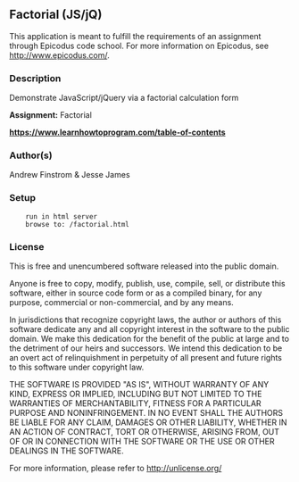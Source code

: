 ## Factorial (JS/jQ) ##

This application is meant to fulfill the requirements of an assignment through Epicodus code school. For more information on Epicodus, see <http://www.epicodus.com/>.

### Description ###

Demonstrate JavaScript/jQuery via a factorial calculation form

**Assignment:** Factorial

**<https://www.learnhowtoprogram.com/table-of-contents>**

### Author(s) ###

Andrew Finstrom & Jesse James

### Setup ###
```
    run in html server
    browse to: /factorial.html
```

### License ###
This is free and unencumbered software released into the public domain.

Anyone is free to copy, modify, publish, use, compile, sell, or
distribute this software, either in source code form or as a compiled
binary, for any purpose, commercial or non-commercial, and by any
means.

In jurisdictions that recognize copyright laws, the author or authors
of this software dedicate any and all copyright interest in the
software to the public domain. We make this dedication for the benefit
of the public at large and to the detriment of our heirs and
successors. We intend this dedication to be an overt act of
relinquishment in perpetuity of all present and future rights to this
software under copyright law.

THE SOFTWARE IS PROVIDED "AS IS", WITHOUT WARRANTY OF ANY KIND,
EXPRESS OR IMPLIED, INCLUDING BUT NOT LIMITED TO THE WARRANTIES OF
MERCHANTABILITY, FITNESS FOR A PARTICULAR PURPOSE AND NONINFRINGEMENT.
IN NO EVENT SHALL THE AUTHORS BE LIABLE FOR ANY CLAIM, DAMAGES OR
OTHER LIABILITY, WHETHER IN AN ACTION OF CONTRACT, TORT OR OTHERWISE,
ARISING FROM, OUT OF OR IN CONNECTION WITH THE SOFTWARE OR THE USE OR
OTHER DEALINGS IN THE SOFTWARE.

For more information, please refer to <http://unlicense.org/>
